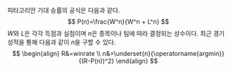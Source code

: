 피타고리안 기대 승률의 공식은 다음과 같다.
$$
P(n)=\frac{W^n}{W^n + L^n}
$$
$W$와 $L$은 각각 득점과 실점이며 $n$은 종목이나 팀에 따라 결정되는 상수이다. 최근 경기 성적을 통해 다음과 같이 $n$을 구할 수 있다.
$$
\begin{align}
R&=winrate \\
n&=\underset{n}{\operatorname{argmin}}{(R-P(n))^2}
\end{align}
$$
